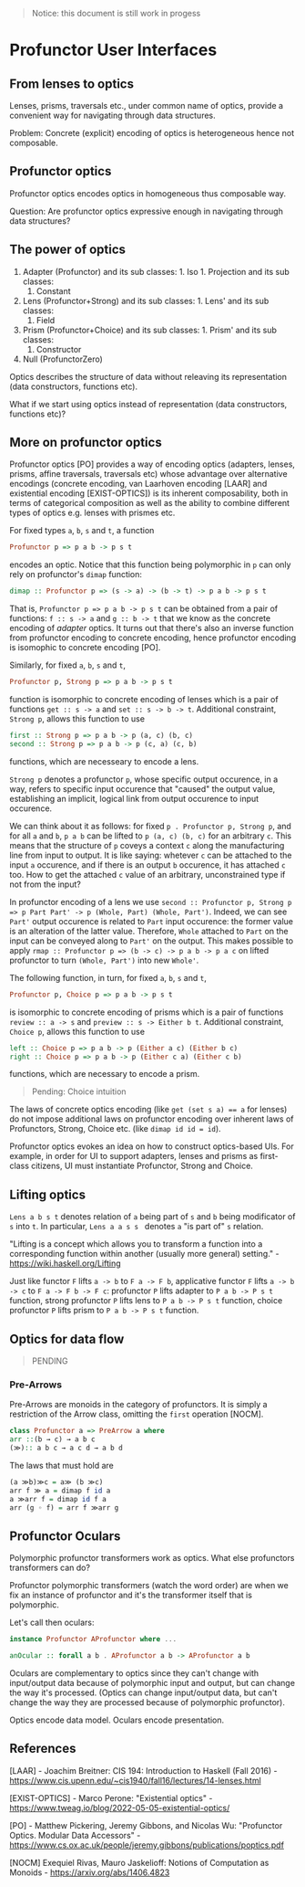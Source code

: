 > Notice: this document is still work in progess

# Profunctor User Interfaces

## From lenses to optics

Lenses, prisms, traversals etc., under common name of optics, provide a convenient way for navigating through data structures.

Problem: Concrete (explicit) encoding of optics is heterogeneous hence not composable.

## Profunctor optics

Profunctor optics encodes optics in homogeneous thus composable way.

Question: Are profunctor optics expressive enough in navigating through data structures?

## The power of optics

  1. Adapter (Profunctor) and its sub classes:
    1. Iso
    1. Projection and its sub classes:
      1. Constant
  1. Lens (Profunctor+Strong) and its sub classes:
    1. Lens' and its sub classes:
      1. Field
  1. Prism (Profunctor+Choice) and its sub classes:
    1. Prism' and its sub classes:
      1. Constructor
  1. Null (ProfunctorZero)

Optics describes the structure of data without releaving its representation (data constructors, functions etc).

What if we start using optics instead of representation (data constructors, functions etc)?

## More on profunctor optics

Profunctor optics [PO] provides a way of encoding optics (adapters, lenses, prisms, affine traversals, traversals etc) whose advantage over alternative encodings (concrete encoding, van Laarhoven encoding [LAAR] and existential encoding [EXIST-OPTICS]) is its inherent composability, both in terms of categorical composition as well as the ability to combine different types of optics e.g. lenses with prismes etc.

For fixed types `a`, `b`, `s` and `t`, a function
```haskell
Profunctor p => p a b -> p s t
```
encodes an optic.
Notice that this function being polymorphic in `p` can only rely on profunctor's `dimap` function:

```haskell
dimap :: Profunctor p => (s -> a) -> (b -> t) -> p a b -> p s t
```

That is, `Profunctor p => p a b -> p s t` can be obtained from a pair of functions: `f :: s -> a` and `g :: b -> t` that we know as the concrete encoding of *adapter* optics.
It turns out that there's also an inverse function from profunctor encoding to concrete encoding, hence profunctor encoding is isomophic to concrete encoding [PO].

Similarly, for fixed `a`, `b`, `s` and `t`,
```haskell
Profunctor p, Strong p => p a b -> p s t
```
function is isomorphic to concrete encoding of lenses which is a pair of functions `get :: s -> a` and `set :: s -> b -> t`.
Additional constraint, `Strong p`, allows this function to use

```haskell
first :: Strong p => p a b -> p (a, c) (b, c)
second :: Strong p => p a b -> p (c, a) (c, b)
```
functions, which are necesseary to encode a lens.

`Strong p` denotes a profunctor `p`, whose specific output occurence, in a way, refers to specific input occurence that "caused" the output value, establishing an implicit, logical link from output occurence to input occurence.

We can think about it as follows: for fixed `p . Profunctor p, Strong p`, and for all `a` and `b`, `p a b` can be lifted to `p (a, c) (b, c)` for an arbitrary `c`.
This means that the structure of `p` coveys a context `c` along the manufacturing line from input to output.
It is like saying: whetever `c` can be attached to the input `a` occurence, and if there is an output `b` occurence, it has attached `c` too.
How to get the attached `c` value of an arbitrary, unconstrained type if not from the input?

In profunctor encoding of a lens we use `second :: Profunctor p, Strong p => p Part Part' -> p (Whole, Part) (Whole, Part')`.
Indeed, we can see `Part'` output occurence is related to `Part` input occurence: the former value is an alteration of the latter value.
Therefore, `Whole` attached to `Part` on the input can be conveyed along to `Part'` on the output.
This makes possible to apply `rmap :: Profunctor p => (b -> c) -> p a b -> p a c` on lifted profunctor to turn `(Whole, Part')` into new `Whole'`.

The following function, in turn, for fixed `a`, `b`, `s` and `t`,
```haskell
Profunctor p, Choice p => p a b -> p s t
```
is isomorphic to concrete encoding of prisms which is a pair of functions `review :: a -> s` and `preview :: s -> Either b t`.
Additional constraint, `Choice p`, allows this function to use
```haskell
left :: Choice p => p a b -> p (Either a c) (Either b c)
right :: Choice p => p a b -> p (Either c a) (Either c b)
```
functions, which are necessary to encode a prism.

> Pending: Choice intuition

The laws of concrete optics encoding (like `get (set s a) == a` for lenses) do not impose additional laws on profunctor encoding over inherent laws of Profunctors, Strong, Choice etc. (like `dimap id id = id`).

Profunctor optics evokes an idea on how to construct optics-based UIs.
For example, in order for UI to support adapters, lenses and prisms as first-class citizens, UI must instantiate Profunctor, Strong and Choice.

## Lifting optics

`Lens a b s t` denotes relation of `a` being part of `s` and `b` being modificator of `s` into `t`.
In particular, `Lens a a s s ` denotes `a` "is part of" `s` relation.

"Lifting is a concept which allows you to transform a function into a corresponding function within another (usually more general) setting." - https://wiki.haskell.org/Lifting

Just like functor `F` lifts `a -> b` to `F a -> F b`,
applicative functor `F` lifts `a -> b -> c` to `F a -> F b -> F c`:
profunctor `P` lifts adapter to `P a b -> P s t` function,
strong profunctor `P` lifts lens to `P a b -> P s t` function,
choice profunctor `P` lifts prism to `P a b -> P s t` function.

## Optics for data flow

> PENDING

### Pre-Arrows

Pre-Arrows are monoids in the category of profunctors.
It is simply a restriction of the Arrow class, omitting the `first` operation [NOCM].

```haskell
class Profunctor a => PreArrow a where
arr ::(b → c) → a b c
(≫):: a b c → a c d → a b d
```

The laws that must hold are
```haskell
(a ≫b)≫c = a≫ (b ≫c)
arr f ≫ a = dimap f id a
a ≫arr f = dimap id f a
arr (g ◦ f) = arr f ≫arr g
```

## Profunctor Oculars

Polymorphic profunctor transformers work as optics.
What else profunctors transformers can do?

Profunctor polymorphic transformers (watch the word order) are when we fix an instance of profunctor and it's the transformer itself that is polymorphic.

Let's call then oculars:

```haskell
instance Profunctor AProfunctor where ...

anOcular :: forall a b . AProfunctor a b -> AProfunctor a b
```

Oculars are complementary to optics since they can't change with input/output data because of polymorphic input and output, but can change the way it's processed.
(Optics can change input/output data, but can't change the way they are processed because of polymorphic profunctor).

Optics encode data model.
Oculars encode presentation.

## References

[LAAR] - Joachim Breitner: CIS 194: Introduction to Haskell (Fall 2016) - https://www.cis.upenn.edu/~cis1940/fall16/lectures/14-lenses.html

[EXIST-OPTICS] - Marco Perone: "Existential optics" - https://www.tweag.io/blog/2022-05-05-existential-optics/

[PO] - Matthew Pickering, Jeremy Gibbons, and Nicolas Wu: "Profunctor Optics. Modular Data Accessors" - https://www.cs.ox.ac.uk/people/jeremy.gibbons/publications/poptics.pdf

[NOCM] Exequiel Rivas, Mauro Jaskelioff: Notions of Computation as Monoids - https://arxiv.org/abs/1406.4823

